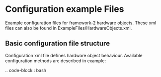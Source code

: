 Configuration example Files
============================

Example configuration files for framework-2 hardware objects. 
These xml files can also be found in ExampleFiles/HardwareObjects.xml.

Basic configuration file structure
--------------------------------------
Configuration xml file defines hardware object behaviour. Available configuration methods are described in example:

.. code-block:: bash

   <equipment class="ExampleClassName">
     <!-- Short description 

     --> 
     <!-- Channels -->    
     <channel type="exporter" name="chanExporterchannel_name">ExporterValueName</channel>
     <channel type="spec" name="chanSpecchannel_name">SpecValueName</channel>
     <channel type="tine" name="chanTinechannel_name" tinename="SpecificTineName">TineValueName</channel>
     <channel type="tango" name="chanTangochannel_name" polling="events">ChannelValueName</channel>
     <channel type="taco" name="chanTacochannel_name" taconame="TacoName" polling="3000" compare="False">TacoValueName</channel>
     
     <!-- Command -->
     <command type="exporter" name="cmdExportercmd_name">ExporterValueName</command>
     <command type="spec" name="cmdSpeccmd_name">SpecValueName</command>
     <command type="tine" name="cmdTinecmd_name" tinename="TineName">TineValueName</command>

     <!-- Hardware objects -->
     <object href="/device-role" role="device_role"/>
     <object href="/subdir/device-role-two" role="device_role_two"/>

     <!-- Properties -->
     <propertyNameOne>0</propertyNameOne>
     <propertyNameTwo>1.23</propertyNameTwo>
     <propertyNameThree>"Demo value"</propertyNameThree>
     <propertyNameFour>True</propertyNameFour>
     <propertyNameFive>(0, 1, 2, 3)</propertyNameFive>
     <propertyNameSix>{"one": 1, "two" : 2}</propertyNameSix>
    </equipment>

Basic xml file formating guide lines:

* Xml file starts with class type (**Device**, **Equipment** or **Procedure**) and class name
* Class name should mach with hardware object file name and class name defined in this hardware object. If **class=ExampleClassName** then file **ExampleClassName.py** should contain **class ExampleClassName**

* It is recommended to organize channels and command alphabetically. 
* Channel name should have template **chanExampleName** and initialized as **chan_example_name**
* Command name should have template **cmdExampleName** and initialized as **cmd_example_name**
* Propety name should be in camelcase style. For example: propertyExampleName and initialized as self.property_example_name
* It is possible to use boolean, int, float, lists and dictionaries as property names
* Use xmllint filename.xml to verify xml

Generic and mockup configuration files
--------------------------------------

.. hlist::
   :columns: 4

   * :download:`beam-info.xml <../../../ExampleFiles/HardwareObjects.xml/beam-info.xml>`
   * :download:`beamline-setup.xml <../../../ExampleFiles/HardwareObjects.xml/beamline-setup.xml>`
   * :download:`beamline-test.xml <../../../ExampleFiles/HardwareObjects.xml/beamline-test.xml>`
   * :download:`camera.xml <../../../ExampleFiles/HardwareObjects.xml/camera.xml>`
   * :download:`cats.xml <../../../ExampleFiles/HardwareObjects.xml/cats.xml>`
   * :download:`catsmaint.xml <../../../ExampleFiles/HardwareObjects.xml/catsmaint.xml>`
   * :download:`centring-math.xml <../../../ExampleFiles/HardwareObjects.xml/centring-math.xml>`
   * :download:`collect-mockup.xml <../../../ExampleFiles/HardwareObjects.xml/collect-mockup.xml>`
   * :download:`data-analysis.xml <../../../ExampleFiles/HardwareObjects.xml/data-analysis.xml>`
   * :download:`detector-mockup.xml <../../../ExampleFiles/HardwareObjects.xml/detector-mockup.xml>`
   * :download:`diff-kappa-mockup.xml <../../../ExampleFiles/HardwareObjects.xml/diff-kappa-mockup.xml>`
   * :download:`diff-kappaphi-mockup.xml <../../../ExampleFiles/HardwareObjects.xml/diff-kappaphi-mockup.xml>`
   * :download:`diff-omega-mockup.xml <../../../ExampleFiles/HardwareObjects.xml/diff-omega-mockup.xml>`
   * :download:`diff-phiz.xml <../../../ExampleFiles/HardwareObjects.xml/diff-phiz.xml>`
   * :download:`diffractometer-mockup.xml <../../../ExampleFiles/HardwareObjects.xml/diffractometer-mockup.xml>`
   * :download:`edna_defaults.xml <../../../ExampleFiles/HardwareObjects.xml/edna_defaults.xml>`
   * :download:`energy-mockup.xml <../../../ExampleFiles/HardwareObjects.xml/energy-mockup.xml>`
   * :download:`energyscan-mockup.xml <../../../ExampleFiles/HardwareObjects.xml/energyscan-mockup.xml>`
   * :download:`instanceconnection.xml <../../../ExampleFiles/HardwareObjects.xml/instanceconnection.xml>`
   * :download:`ldapconnection-mockup.xml <../../../ExampleFiles/HardwareObjects.xml/ldapconnection-mockup.xml>`
   * :download:`lims-client-mockup.xml <../../../ExampleFiles/HardwareObjects.xml/lims-client-mockup.xml>`
   * :download:`locallogin.xml <../../../ExampleFiles/HardwareObjects.xml/locallogin.xml>`
   * :download:`minikappa-correction.xml <../../../ExampleFiles/HardwareObjects.xml/minikappa-correction.xml>`
   * :download:`mockup_camera.xml <../../../ExampleFiles/HardwareObjects.xml/mockup_camera.xml>`
   * :download:`queue_model.xml <../../../ExampleFiles/HardwareObjects.xml/queue-model.xml>`
   * :download:`queue.xml <../../../ExampleFiles/HardwareObjects.xml/queue.xml>`
   * :download:`resolution-mockup.xml <../../../ExampleFiles/HardwareObjects.xml/resolution-mockup.xml>`
   * :download:`sc-generic.xml <../../../ExampleFiles/HardwareObjects.xml/sc-generic.xml>`
   * :download:`sc-mockup.xml <../../../ExampleFiles/HardwareObjects.xml/sc-mockup.xml>`
   * :download:`session.xml <../../../ExampleFiles/HardwareObjects.xml/session.xml>`
   * :download:`shape-history.xml <../../../ExampleFiles/HardwareObjects.xml/shape-history.xml>`
   * :download:`transmission-mockup.xml <../../../ExampleFiles/HardwareObjects.xml/transmission-mockup.xml>`
   * :download:`xml-rpc-server.xml <../../../ExampleFiles/HardwareObjects.xml/xml-rpc-server.xml>`
   * :download:`xrf-spectrum-mockup.xml <../../../ExampleFiles/HardwareObjects.xml/xrf-spectrum-mockup.xml>`

ESRF ID23_1
-------------------------------------

ESRF ID29
------------------------------------

EMBL Hamburg P13
------------------------------------

.. hlist::
   :columns: 4

   * :download:`embl_hh_p13/attenuators.xml <../../../ExampleFiles/HardwareObjects.xml/embl_hh_p13/attenuators.xml>`
   * :download:`embl_hh_p13/auto-processing.xml <../../../ExampleFiles/HardwareObjects.xml/embl_hh_p13/auto-processing.xml>`
   * :download:`embl_hh_p13/beam-info.xml <../../../ExampleFiles/HardwareObjects.xml/embl_hh_p13/beam-info.xml>`
   * :download:`embl_hh_p13/beam-test.xml <../../../ExampleFiles/HardwareObjects.xml/embl_hh_p13/beam-test.xml>`
   * :download:`embl_hh_p13/beamcmds.xml <../../../ExampleFiles/HardwareObjects.xml/embl_hh_p13/beamcmds.xml>`
   * :download:`embl_hh_p13/beamline-setup.xml <../../../ExampleFiles/HardwareObjects.xml/embl_hh_p13/beamline-setup.xml>`
   * :download:`embl_hh_p13/centring-math.xml <../../../ExampleFiles/HardwareObjects.xml/embl_hh_p13/centring-math.xml>`
   * :download:`embl_hh_p13/data-analysis.xml <../../../ExampleFiles/HardwareObjects.xml/embl_hh_p13/data-analysis.xml>`
   * :download:`embl_hh_p13/dbconnection.xml <../../../ExampleFiles/HardwareObjects.xml/embl_hh_p13/dbconnection.xml>`
   * :download:`embl_hh_p13/detector-distance.xml <../../../ExampleFiles/HardwareObjects.xml/embl_hh_p13/eh1/detector-distance.xml>`
   * :download:`embl_hh_p13/detector.xml <../../../ExampleFiles/HardwareObjects.xml/embl_hh_p13/eh1/detector.xml>`
   * :download:`embl_hh_p13/door-interlock.xml <../../../ExampleFiles/HardwareObjects.xml/embl_hh_p13/door-interlock.xml>`
   * :download:`embl_hh_p13/edna-defaults.xml <../../../ExampleFiles/HardwareObjects.xml/embl_hh_p13/edna-defaults.xml>`
   * :download:`embl_hh_p13/energy.xml <../../../ExampleFiles/HardwareObjects.xml/embl_hh_p13/eh1/energy.xml>`
   * :download:`embl_hh_p13/energy-motor.xml <../../../ExampleFiles/HardwareObjects.xml/embl_hh_p13/eh1/energy-motor.xml>`
   * :download:`embl_hh_p13/energyscan.xml <../../../ExampleFiles/HardwareObjects.xml/embl_hh_p13/energyscan.xml>`
   * :download:`embl_hh_p13/image-tracking.xml <../../../ExampleFiles/HardwareObjects.xml/embl_hh_p13/image-tracking.xml>`
   * :download:`embl_hh_p13/instanceconnection.xml <../../../ExampleFiles/HardwareObjects.xml/embl_hh_p13/instanceconnection.xml>`
   * :download:`embl_hh_p13/ldapconnection.xml <../../../ExampleFiles/HardwareObjects.xml/embl_hh_p13/ldapconnection.xml>`
   * :download:`embl_hh_p13/locallogin.xml <../../../ExampleFiles/HardwareObjects.xml/embl_hh_p13/locallogin.xml>`
   * :download:`embl_hh_p13/minikappa-correction.xml <../../../ExampleFiles/HardwareObjects.xml/embl_hh_p13/minikappa-correction.xml>`
   * :download:`embl_hh_p13/mxcollect.xml <../../../ExampleFiles/HardwareObjects.xml/embl_hh_p13/mxcollect.xml>`
   * :download:`embl_hh_p13/ppu-control.xml <../../../ExampleFiles/HardwareObjects.xml/embl_hh_p13/ppu-control.xml>`
   * :download:`embl_hh_p13/queue_model.xml <../../../ExampleFiles/HardwareObjects.xml/embl_hh_p13/queue-model.xml>`
   * :download:`embl_hh_p13/queue.xml <../../../ExampleFiles/HardwareObjects.xml/embl_hh_p13/queue.xml>`
   * :download:`embl_hh_p13/eh1/resolution.xml <../../../ExampleFiles/HardwareObjects.xml/embl_hh_p13/eh1/resolution.xml>`
   * :download:`embl_hh_p13/safshut.xml <../../../ExampleFiles/HardwareObjects.xml/embl_hh_p13/safshut.xml>`
   * :download:`embl_hh_p13/sc-generic.xml <../../../ExampleFiles/HardwareObjects.xml/embl_hh_p13/sc-generic.xml>`
   * :download:`embl_hh_p13/session.xml <../../../ExampleFiles/HardwareObjects.xml/embl_hh_p13/session.xml>`
   * :download:`embl_hh_p13/shape-history.xml <../../../ExampleFiles/HardwareObjects.xml/embl_hh_p13/shape-history.xml>`
   * :download:`embl_hh_p13/xml-rpc-server.xml <../../../ExampleFiles/HardwareObjects.xml/embl_hh_p13/xml-rpc-server.xml>`
   * :download:`embl_hh_p13/xrf-spectrum.xml <../../../ExampleFiles/HardwareObjects.xml/embl_hh_p13/xrf-spectrum.xml>`
   * :download:`embl_hh_p13/ccd/limavideo.xml <../../../ExampleFiles/HardwareObjects.xml/embl_hh_p13/ccd/limavideo.xml>`
   * :download:`embl_hh_p13/eh1/detector-distance.xml <../../../ExampleFiles/HardwareObjects.xml/embl_hh_p13/eh1/detector-distance.xml>`
   * :download:`embl_hh_p13/eh1/detector.xml <../../../ExampleFiles/HardwareObjects.xml/embl_hh_p13/eh1/detector.xml>`
   * :download:`embl_hh_p13/eh1/diff-aperture.xml <../../../ExampleFiles/HardwareObjects.xml/embl_hh_p13/eh1/diff-aperture.xml>`
   * :download:`embl_hh_p13/eh1/diff-backLight.xml <../../../ExampleFiles/HardwareObjects.xml/embl_hh_p13/eh1/diff-backLight.xml>`
   * :download:`embl_hh_p13/eh1/diff-beamstop.xml <../../../ExampleFiles/HardwareObjects.xml/embl_hh_p13/eh1/diff-beamstop.xml>`
   * :download:`embl_hh_p13/eh1/diff-centring-vert.xml <../../../ExampleFiles/HardwareObjects.xml/embl_hh_p13/eh1/diff-centring-vert.xml>`
   * :download:`embl_hh_p13/eh1/diff-focus.xml <../../../ExampleFiles/HardwareObjects.xml/embl_hh_p13/eh1/diff-focus.xml>`
   * :download:`embl_hh_p13/eh1/diff-frontLight.xml <../../../ExampleFiles/HardwareObjects.xml/embl_hh_p13/eh1/diff-frontLight.xml>`
   * :download:`embl_hh_p13/eh1/diff-holder-length.xml <../../../ExampleFiles/HardwareObjects.xml/embl_hh_p13/eh1/diff-holder-length.xml>`
   * :download:`embl_hh_p13/eh1/diff-kappa.xml <../../../ExampleFiles/HardwareObjects.xml/embl_hh_p13/eh1/diff-kappa.xml>`
   * :download:`embl_hh_p13/eh1/diff-kappaphi.xml <../../../ExampleFiles/HardwareObjects.xml/embl_hh_p13/eh1/diff-kappaphi.xml>`
   * :download:`embl_hh_p13/eh1/diff-omega.xml <../../../ExampleFiles/HardwareObjects.xml/embl_hh_p13/eh1/diff-omega.xml>`
   * :download:`embl_hh_p13/eh1/diff-phiy.xml <../../../ExampleFiles/HardwareObjects.xml/embl_hh_p13/eh1/diff-phiy.xml>`
   * :download:`embl_hh_p13/eh1/diff-phiz.xml <../../../ExampleFiles/HardwareObjects.xml/embl_hh_p13/eh1/diff-phiz.xml>`
   * :download:`embl_hh_p13/eh1/diff-sampx.xml <../../../ExampleFiles/HardwareObjects.xml/embl_hh_p13/eh1/diff-sampx.xml>`
   * :download:`embl_hh_p13/eh1/diff-sampy.xml <../../../ExampleFiles/HardwareObjects.xml/embl_hh_p13/eh1/diff-sampy.xml>`
   * :download:`embl_hh_p13/eh1/diff-zoom.xml <../../../ExampleFiles/HardwareObjects.xml/embl_hh_p13/eh1/diff-zoom.xml>`
   * :download:`embl_hh_p13/eh1/resolution.xml <../../../ExampleFiles/HardwareObjects.xml/embl_hh_p13/eh1/resolution.xml>` 
   

EMBL Hamburg P14
------------------------------------

.. hlist::
   :columns: 4
   
   * :download:`embl_hh_p14/attenuators.xml <../../../ExampleFiles/HardwareObjects.xml/embl_hh_p14/attenuators.xml>`
   * :download:`embl_hh_p14/auto-processing.xml <../../../ExampleFiles/HardwareObjects.xml/embl_hh_p14/auto-processing.xml>`
   * :download:`embl_hh_p14/beam-info.xml <../../../ExampleFiles/HardwareObjects.xml/embl_hh_p14/beam-info.xml>`
   * :download:`embl_hh_p14/beam-test.xml <../../../ExampleFiles/HardwareObjects.xml/embl_hh_p14/beam-test.xml>`
   * :download:`embl_hh_p14/beamcmds.xml <../../../ExampleFiles/HardwareObjects.xml/embl_hh_p14/beamcmds.xml>`
   * :download:`embl_hh_p14/beamline-setup.xml <../../../ExampleFiles/HardwareObjects.xml/embl_hh_p14/beamline-setup.xml>`
   * :download:`embl_hh_p14/centring-math.xml <../../../ExampleFiles/HardwareObjects.xml/embl_hh_p14/centring-math.xml>`
   * :download:`embl_hh_p14/data-analysis.xml <../../../ExampleFiles/HardwareObjects.xml/embl_hh_p14/data-analysis.xml>`
   * :download:`embl_hh_p14/dbconnection.xml <../../../ExampleFiles/HardwareObjects.xml/embl_hh_p14/dbconnection.xml>`
   * :download:`embl_hh_p14/door-interlock.xml <../../../ExampleFiles/HardwareObjects.xml/embl_hh_p14/door-interlock.xml>`
   * :download:`embl_hh_p14/edna-defaults.xml <../../../ExampleFiles/HardwareObjects.xml/embl_hh_p14/edna-defaults.xml>`
   * :download:`embl_hh_p14/energyscan.xml <../../../ExampleFiles/HardwareObjects.xml/embl_hh_p14/energyscan.xml>`
   * :download:`embl_hh_p14/image-tracking.xml <../../../ExampleFiles/HardwareObjects.xml/embl_hh_p14/image-tracking.xml>`
   * :download:`embl_hh_p14/instanceconnection.xml <../../../ExampleFiles/HardwareObjects.xml/embl_hh_p14/instanceconnection.xml>`
   * :download:`embl_hh_p14/locallogin.xml <../../../ExampleFiles/HardwareObjects.xml/embl_hh_p14/locallogin.xml>`
   * :download:`embl_hh_p14/minikappa-correction.xml <../../../ExampleFiles/HardwareObjects.xml/embl_hh_p14/minikappa-correction.xml>`
   * :download:`embl_hh_p14/mxcollect.xml <../../../ExampleFiles/HardwareObjects.xml/embl_hh_p14/mxcollect.xml>`
   * :download:`embl_hh_p14/ppu-control.xml <../../../ExampleFiles/HardwareObjects.xml/embl_hh_p14/ppu-control.xml>`
   * :download:`embl_hh_p14/queue_model.xml <../../../ExampleFiles/HardwareObjects.xml/embl_hh_p14/queue-model.xml>`
   * :download:`embl_hh_p14/queue.xml <../../../ExampleFiles/HardwareObjects.xml/embl_hh_p14/queue.xml>`
   * :download:`embl_hh_p14/safshut.xml <../../../ExampleFiles/HardwareObjects.xml/embl_hh_p14/safshut.xml>`
   * :download:`embl_hh_p14/sc-generic.xml <../../../ExampleFiles/HardwareObjects.xml/embl_hh_p14/sc-generic.xml>`
   * :download:`embl_hh_p14/session.xml <../../../ExampleFiles/HardwareObjects.xml/embl_hh_p14/session.xml>`
   * :download:`embl_hh_p14/shape-history.xml <../../../ExampleFiles/HardwareObjects.xml/embl_hh_p14/shape-history.xml>`
   * :download:`embl_hh_p14/xml-rpc-server.xml <../../../ExampleFiles/HardwareObjects.xml/embl_hh_p14/xml-rpc-server.xml>`
   * :download:`embl_hh_p14/xrf-spectrum.xml <../../../ExampleFiles/HardwareObjects.xml/embl_hh_p14/xrf-spectrum.xml>`
   * :download:`embl_hh_p14/ccd/limavideo.xml <../../../ExampleFiles/HardwareObjects.xml/embl_hh_p14/ccd/limavideo.xml>`
   * :download:`embl_hh_p14/eh1/beamAttocube.xml <../../../ExampleFiles/HardwareObjects.xml/embl_hh_p14/eh1/beamAttocube.xml>`
   * :download:`embl_hh_p14/eh1/beamFocusing.xml <../../../ExampleFiles/HardwareObjects.xml/embl_hh_p14/eh1/beamFocusing.xml>`
   * :download:`embl_hh_p14/eh1/detector-distance.xml <../../../ExampleFiles/HardwareObjects.xml/embl_hh_p14/eh1/detector-distance.xml>`
   * :download:`embl_hh_p14/eh1/detector.xml <../../../ExampleFiles/HardwareObjects.xml/embl_hh_p14/eh1/detector.xml>`
   * :download:`embl_hh_p14/eh1/diff-aperture.xml <../../../ExampleFiles/HardwareObjects.xml/embl_hh_p14/eh1/diff-aperture.xml>`
   * :download:`embl_hh_p14/eh1/diff-beamstop.xml <../../../ExampleFiles/HardwareObjects.xml/embl_hh_p14/eh1/diff-beamstop.xml>`
   * :download:`embl_hh_p14/eh1/diff-focus.xml <../../../ExampleFiles/HardwareObjects.xml/embl_hh_p14/eh1/diff-focus.xml>`
   * :download:`embl_hh_p14/eh1/diff-frontLight.xml <../../../ExampleFiles/HardwareObjects.xml/embl_hh_p14/eh1/diff-frontLight.xml>`
   * :download:`embl_hh_p14/eh1/diff-holder-length.xml <../../../ExampleFiles/HardwareObjects.xml/embl_hh_p14/eh1/diff-holder-length.xml>`
   * :download:`embl_hh_p14/eh1/diff-kappa.xml <../../../ExampleFiles/HardwareObjects.xml/embl_hh_p14/eh1/diff-kappa.xml>`
   * :download:`embl_hh_p14/eh1/diff-kappaphi.xml <../../../ExampleFiles/HardwareObjects.xml/embl_hh_p14/eh1/diff-kappaphi.xml>`
   * :download:`embl_hh_p14/eh1/diff-light.xml <../../../ExampleFiles/HardwareObjects.xml/embl_hh_p14/eh1/diff-light.xml>`
   * :download:`embl_hh_p14/eh1/diff-omega.xml <../../../ExampleFiles/HardwareObjects.xml/embl_hh_p14/eh1/diff-omega.xml>`
   * :download:`embl_hh_p14/eh1/diff-phiy.xml <../../../ExampleFiles/HardwareObjects.xml/embl_hh_p14/eh1/diff-phiy.xml>`
   * :download:`embl_hh_p14/eh1/diff-phiz.xml <../../../ExampleFiles/HardwareObjects.xml/embl_hh_p14/eh1/diff-phiz.xml>`
   * :download:`embl_hh_p14/eh1/diff-sampx.xml <../../../ExampleFiles/HardwareObjects.xml/embl_hh_p14/eh1/diff-sampx.xml>`
   * :download:`embl_hh_p14/eh1/diff-sampy.xml <../../../ExampleFiles/HardwareObjects.xml/embl_hh_p14/eh1/diff-sampy.xml>`
   * :download:`embl_hh_p14/eh1/diff-zoom.xml <../../../ExampleFiles/HardwareObjects.xml/embl_hh_p14/eh1/diff-zoom.xml>`
   * :download:`embl_hh_p14/eh1/energy.xml <../../../ExampleFiles/HardwareObjects.xml/embl_hh_p14/eh1/energy.xml>`
   * :download:`embl_hh_p14/eh1/resolution.xml <../../../ExampleFiles/HardwareObjects.xml/embl_hh_p14/eh1/resolution.xml>`
   * :download:`embl_hh_p14/eh1/attocubeMotors/attoGroup.xml <../../../ExampleFiles/HardwareObjects.xml/embl_hh_p14/eh1/attocubeMotors/attoGroup.xml>`
   * :download:`embl_hh_p14/eh1/beamFocusingMotors/P14BCU.xml <../../../ExampleFiles/HardwareObjects.xml/embl_hh_p14/eh1/beamFocusingMotors/P14BCU.xml>`
   * :download:`embl_hh_p14/eh1/beamFocusingMotors/P14DetTrans.xml <../../../ExampleFiles/HardwareObjects.xml/embl_hh_p14/eh1/beamFocusingMotors/P14DetTrans.xml>`
   * :download:`embl_hh_p14/eh1/beamFocusingMotors/P14ExpTbl.xml <../../../ExampleFiles/HardwareObjects.xml/embl_hh_p14/eh1/beamFocusingMotors/P14ExpTbl.xml>`
   * :download:`embl_hh_p14/eh1/beamFocusingMotors/P14KB.xml <../../../ExampleFiles/HardwareObjects.xml/embl_hh_p14/eh1/beamFocusingMotors/P14KB.xml>`





